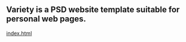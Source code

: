 ## Variety is a PSD website template suitable for personal web pages.
[index.html](https://eugeneandrievsky.github.io/variety/index.html)
